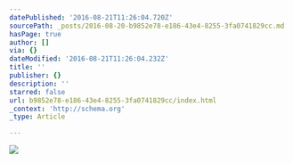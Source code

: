 ```yaml
---
datePublished: '2016-08-21T11:26:04.720Z'
sourcePath: _posts/2016-08-20-b9852e78-e186-43e4-8255-3fa0741829cc.md
hasPage: true
author: []
via: {}
dateModified: '2016-08-21T11:26:04.232Z'
title: ''
publisher: {}
description: ''
starred: false
url: b9852e78-e186-43e4-8255-3fa0741829cc/index.html
_context: 'http://schema.org'
_type: Article

---
```

![](https://the-grid-user-content.s3-us-west-2.amazonaws.com/7dc50c82-2a6e-4cc1-942b-ae400ac67e4a.jpg)